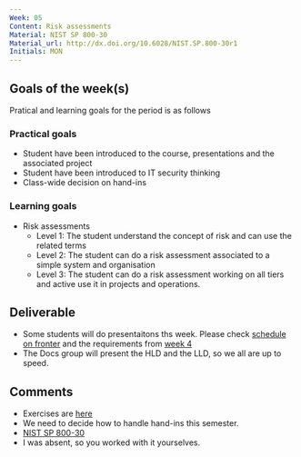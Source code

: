 ```yaml
---
Week: 05
Content: Risk assessments
Material: NIST SP 800-30
Material_url: http://dx.doi.org/10.6028/NIST.SP.800-30r1
Initials: MON
---
```


## Goals of the week(s)
Pratical and learning goals for the period is as follows

### Practical goals
* Student have been introduced to the course, presentations and the associated project
* Student have been introduced to IT security thinking
* Class-wide decision on hand-ins

### Learning goals
* Risk assessments
  * Level 1: The student understand the concept of risk and can use the related terms
  * Level 2: The student can do a risk assessment associated to a simple system and organisation 
  * Level 3: The student can do a risk assessment working on all tiers and active use it in projects and operations.
  
## Deliverable
* Some students will do presentaitons ths week. Please check [schedule on fronter](https://fronter.com/eal/links/files.phtml/1261825527$31048836$/2nd+Semester/IT+Security/ITT2+ITS+presentations.pdf)  and the requirements from [week 4](ww04-introduction.md)
* The Docs group will present the HLD and the LLD, so we all are up to speed.

## Comments
* Exercises are [here](../materials/ww05-exercises.md)
* We need to decide how to handle hand-ins this semester.
* [NIST SP 800-30](http://dx.doi.org/10.6028/NIST.SP.800-30r1)
* I was absent, so you worked with it yourselves.
